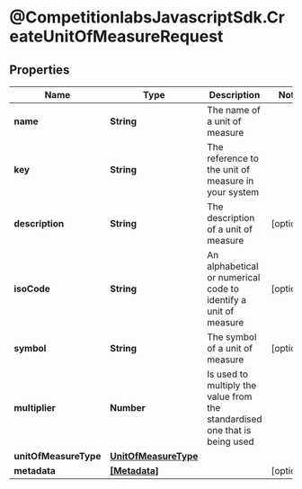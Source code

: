 # @CompetitionlabsJavascriptSdk.CreateUnitOfMeasureRequest

## Properties

Name | Type | Description | Notes
------------ | ------------- | ------------- | -------------
**name** | **String** | The name of a unit of measure | 
**key** | **String** | The reference to the unit of measure in your system | 
**description** | **String** | The description of a unit of measure | [optional] 
**isoCode** | **String** | An alphabetical or numerical code to identify a unit of measure | [optional] 
**symbol** | **String** | The symbol of a unit of measure | [optional] 
**multiplier** | **Number** | Is used to multiply the value from the standardised one that is being used | 
**unitOfMeasureType** | [**UnitOfMeasureType**](docs/UnitOfMeasureType.md) |  | 
**metadata** | [**[Metadata]**](docs/Metadata.md) |  | [optional] 


